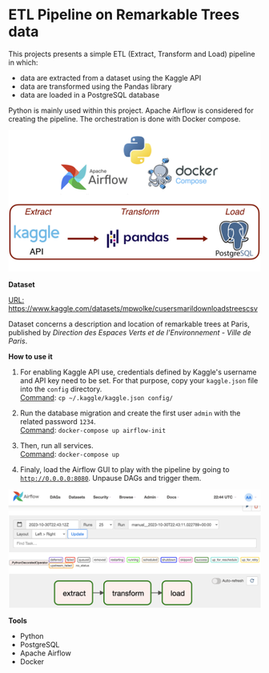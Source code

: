 # ETL Pipeline on Remarkable Trees data

This projects presents a simple ETL (Extract, Transform and Load) pipeline in which:
- data are extracted from a dataset using the Kaggle API
- data are transformed using the Pandas library
- data are loaded in a PostgreSQL database

Python is mainly used within this project. Apache Airflow is considered for creating the pipeline. The orchestration is done with Docker compose. 

![Pipeline](pictures/Picture1.png)

**Dataset**

<u>URL:</u> https://www.kaggle.com/datasets/mpwolke/cusersmarildownloadstreescsv

Dataset concerns a description and location of remarkable trees at Paris, published by *Direction des Espaces Verts et de l'Environnement - Ville de Paris*.

**How to use it**
1. For enabling Kaggle API use, credentials defined by Kaggle's username and API key need to be set. For that purpose, copy your <code>kaggle.json</code> file into the <code>config</code> directory. \
<u>Command</u>: <code>cp ~/.kaggle/kaggle.json config/</code>

2. Run the database migration and create the first user <code>admin</code> with the related password <code>1234</code>. \
<u>Command</u>: <code>docker-compose up 
airflow-init</code>

3. Then, run all services. \
<u>Command</u>: <code>docker-compose up</code>

4. Finaly, load the Airflow GUI to play with the pipeline by going to <code>http://0.0.0.0:8080</code>. Unpause DAGs and trigger them.

![Airflow](pictures/Picture2.png)

**Tools**
- Python
- PostgreSQL
- Apache Airflow
- Docker
